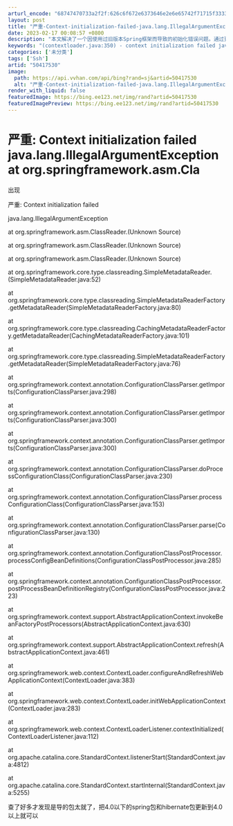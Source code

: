 ```yaml
---
arturl_encode: "68747470733a2f2f:626c6f672e6373646e2e6e65742f71715f3333353238323438:2f61727469636c652f64657461696c732f3530343137353330"
layout: post
title: "严重-Context-initialization-failed-java.lang.IllegalArgumentException-at-org.springframework.asm.Cla"
date: 2023-02-17 00:08:57 +0800
description: "本文解决了一个因使用过旧版本Spring框架而导致的初始化错误问题。通过更新Spring和Hiber"
keywords: "(contextloader.java:350) - context initialization failed java.lang.illegalar"
categories: ['未分类']
tags: ['Ssh']
artid: "50417530"
image:
  path: https://api.vvhan.com/api/bing?rand=sj&artid=50417530
  alt: "严重-Context-initialization-failed-java.lang.IllegalArgumentException-at-org.springframework.asm.Cla"
render_with_liquid: false
featuredImage: https://bing.ee123.net/img/rand?artid=50417530
featuredImagePreview: https://bing.ee123.net/img/rand?artid=50417530
---
```


# 严重: Context initialization failed java.lang.IllegalArgumentException at org.springframework.asm.Cla

出现

严重: Context initialization failed

java.lang.IllegalArgumentException
  


at org.springframework.asm.ClassReader.<init>(Unknown Source)
  


at org.springframework.asm.ClassReader.<init>(Unknown Source)
  


at org.springframework.asm.ClassReader.<init>(Unknown Source)
  


at org.springframework.core.type.classreading.SimpleMetadataReader.<init>(SimpleMetadataReader.java:52)
  


at org.springframework.core.type.classreading.SimpleMetadataReaderFactory.getMetadataReader(SimpleMetadataReaderFactory.java:80)
  


at org.springframework.core.type.classreading.CachingMetadataReaderFactory.getMetadataReader(CachingMetadataReaderFactory.java:101)
  


at org.springframework.core.type.classreading.SimpleMetadataReaderFactory.getMetadataReader(SimpleMetadataReaderFactory.java:76)
  


at org.springframework.context.annotation.ConfigurationClassParser.getImports(ConfigurationClassParser.java:298)
  


at org.springframework.context.annotation.ConfigurationClassParser.getImports(ConfigurationClassParser.java:300)
  


at org.springframework.context.annotation.ConfigurationClassParser.getImports(ConfigurationClassParser.java:300)
  


at org.springframework.context.annotation.ConfigurationClassParser.doProcessConfigurationClass(ConfigurationClassParser.java:230)
  


at org.springframework.context.annotation.ConfigurationClassParser.processConfigurationClass(ConfigurationClassParser.java:153)
  


at org.springframework.context.annotation.ConfigurationClassParser.parse(ConfigurationClassParser.java:130)
  


at org.springframework.context.annotation.ConfigurationClassPostProcessor.processConfigBeanDefinitions(ConfigurationClassPostProcessor.java:285)
  


at org.springframework.context.annotation.ConfigurationClassPostProcessor.postProcessBeanDefinitionRegistry(ConfigurationClassPostProcessor.java:223)
  


at org.springframework.context.support.AbstractApplicationContext.invokeBeanFactoryPostProcessors(AbstractApplicationContext.java:630)
  


at org.springframework.context.support.AbstractApplicationContext.refresh(AbstractApplicationContext.java:461)
  


at org.springframework.web.context.ContextLoader.configureAndRefreshWebApplicationContext(ContextLoader.java:383)
  


at org.springframework.web.context.ContextLoader.initWebApplicationContext(ContextLoader.java:283)
  


at org.springframework.web.context.ContextLoaderListener.contextInitialized(ContextLoaderListener.java:112)
  


at org.apache.catalina.core.StandardContext.listenerStart(StandardContext.java:4812)
  

at org.apache.catalina.core.StandardContext.startInternal(StandardContext.java:5255)

查了好多才发现是导的包太就了，把4.0以下的spring包和hibernate包更新到4.0以上就可以